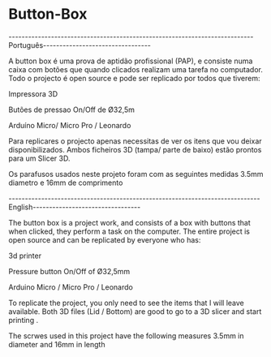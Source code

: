 # Button-Box
---------------------------------------------------------------------------Português---------------------------------

A button box é uma prova de aptidão profissional (PAP), e consiste numa caixa com botões que quando clicados realizam uma tarefa no computador.
Todo o projecto é open source e pode ser replicado por todos que tiverem:

Impressora 3D

Butões de pressao On/Off de Ø32,5m

Arduíno Micro/ Micro Pro / Leonardo


Para replicares o projecto apenas necessitas de ver os itens que vou deixar disponibilizados.
Ambos ficheiros 3D (tampa/ parte de baixo) estão prontos para um Slicer 3D.

Os parafusos usados neste projeto foram com as seguintes medidas 3.5mm diametro e 16mm de comprimento

-----------------------------------------------------------------------------English---------------------------------

The button box is a project work, and consists of a box with buttons that when clicked, they perform a task on the computer.
The entire project is open source and can be replicated by everyone who has:

3d printer

Pressure button On/Off of Ø32,5mm

Arduino Micro / Micro Pro / Leonardo


To replicate the project, you only need to see the items that I will leave available.
Both 3D files (Lid / Bottom) are good to go to a 3D slicer and start printing .

The scrwes used in this project have the following measures 3.5mm in diameter and 16mm in length
